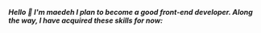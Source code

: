 
***Hello 👋
I'm maedeh
I plan to become a good front-end developer.
Along the way, I have acquired these skills for now:***
